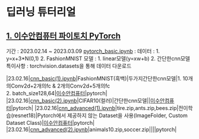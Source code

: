 # 딥러닝 튜터리얼

## [1. 이수안컴퓨터 파이토치 PyTorch](https://youtube.com/playlist?list=PL7ZVZgsnLwEEIC4-KQIchiPda_EjxX61r&si=_j5ENGvInnXsA7Ik)
기간 : 2023.02.14 ~ 2023.03.09
[pytorch_basic.ipynb]() : 
데이터 : 1. y=x+3*N(0,1) 2. FashionMNIST
모델 : 1. linear모델(y=xw+b) 2. 간단한cnn모델
특이사항 : torchvision.datasets을 통해 데이터 다운로드



|23.02.16|[cnn_basic(1).ipynb](https://github.com/ksouth0413/dltutorial/blob/main/cnn_basic(1).ipynb)|FashionMNIST(흑백)|두가지간단한cnn모델|1. 10개의Conv2d+2개의fc & 2개의Conv2d+5개의fc<br>2. batch_size128,64|[이수안컴퓨터](https://youtu.be/IwLOWwrz26w?list=PL7ZVZgsnLwEEIC4-KQIchiPda_EjxX61r)|pytorch|
|23.02.16|[cnn_basic(2).ipynb](https://github.com/ksouth0413/dltutorial/blob/main/cnn_basic(2).ipynb)|CIFAR10(컬러)|간단한cnn모델||[이수안컴퓨터](https://youtu.be/E-LodDU6pIA?list=PL7ZVZgsnLwEEIC4-KQIchiPda_EjxX61r)|pytorch|
|23.02.16|[cnn_advanced(1).ipynb](https://github.com/ksouth0413/dltutorial/blob/main/cnn_advanced(1).ipynb)|tire.zip,ants.zip,bees.zip|전이학습(resnet18)|Pytorch에서 제공하지 않는 Dataset을 사용(ImageFolder, Custom Dataset Class)|[이수안컴퓨터](https://youtu.be/szfjmRYPX-4?list=PL7ZVZgsnLwEEIC4-KQIchiPda_EjxX61r)|pytorch|
|23.02.16|[cnn_advanced(2).ipynb](https://github.com/ksouth0413/dltutorial/blob/main/cnn_advanced(2).ipynb)|animals10.zip,soccer.zip||||pytorch|

